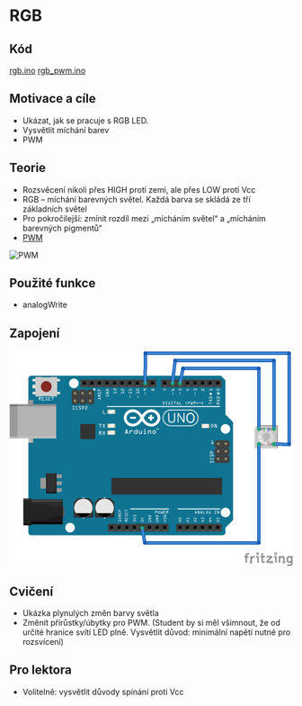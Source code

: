 #	RGB

## Kód
[rgb.ino](../../../examples/rgb/rgb.ino)
[rgb_pwm.ino](../../../examples/rgb_pwm/rgb_pwm.ino)

## Motivace a cíle

  - Ukázat, jak se pracuje s RGB LED.
  - Vysvětlit míchání barev
  - PWM


## Teorie
  - Rozsvěcení nikoli přes HIGH proti zemi, ale přes LOW proti Vcc
  - RGB – míchání barevných světel. Každá barva se skládá ze tří základních světel
  - Pro pokročilejší: zmínit rozdíl mezi „mícháním světel“ a „mícháním barevných pigmentů“
  - [PWM](https://cs.wikipedia.org/wiki/Pulzn%C4%9B_%C5%A1%C3%AD%C5%99kov%C3%A1_modulace)

![PWM](https://www.arduino.cc/en/uploads/Tutorial/pwm.gif)

##	Použité funkce
  - analogWrite
  
## Zapojení

![RGB](../../../docs/RGB_bb.png)
 
## Cvičení
  - Ukázka plynulých změn barvy světla
  - Změnit přírůstky/úbytky pro PWM. (Student by si měl všimnout, že od určité hranice svítí LED plně. Vysvětlit důvod: minimální napětí nutné pro rozsvícení)


## Pro lektora
  - Volitelně: vysvětlit důvody spínání proti Vcc
